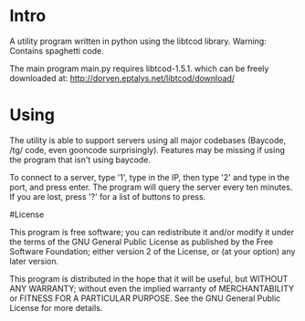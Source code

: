 # Intro
A utility program written in python using the libtcod library.  Warning: Contains spaghetti code.

The main program main.py requires
libtcod-1.5.1. which can be freely downloaded at:
http://doryen.eptalys.net/libtcod/download/

# Using
The utility is able to support servers using all major codebases (Baycode, /tg/ code, even gooncode surprisingly).
Features may be missing if using the program that isn't using baycode.

To connect to a server, type '1', type in the IP, then type '2' and type in the port, and press enter.
The program will query the server every ten minutes.  If you are lost, press '?' for a list of buttons to press.

#License

This program is free software; you can redistribute it and/or
modify it under the terms of the GNU General Public License
as published by the Free Software Foundation; either version 2
of the License, or (at your option) any later version.

This program is distributed in the hope that it will be useful,
but WITHOUT ANY WARRANTY; without even the implied warranty of
MERCHANTABILITY or FITNESS FOR A PARTICULAR PURPOSE.  See the
GNU General Public License for more details.
